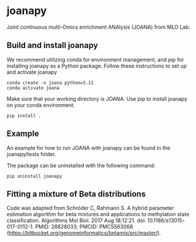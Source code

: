 # joanapy

Joint continuous multi-Omics enrichment ANAlysis (JOANA) from MLO Lab.

## Build and install joanapy
We recommend utilizing conda for environment management, and pip for installing joanapy as a Python package. Follow these instructions to set up and activate joanapy

```
conda create -n joana python=3.11
conda activate joana
```
Make sure that your working directory is JOANA. 
Use pip to install joanapy on your conda environment.

```
pip install .
```



## Example
An example for how to run JOANA with joanapy can be found in the joanapy/tests folder.


The package can be uninstalled with the following command:

```
pip uninstall joanapy
```


## Fitting a mixture of Beta distributions
Code was adapted from Schröder C, Rahmann S. A hybrid parameter estimation algorithm for beta mixtures and applications to methylation state classification. Algorithms Mol Biol. 2017 Aug 18;12:21. doi: 10.1186/s13015-017-0112-1. PMID: 28828033; PMCID: PMC5563068 (https://bitbucket.org/genomeinformatics/betamix/src/master/).

